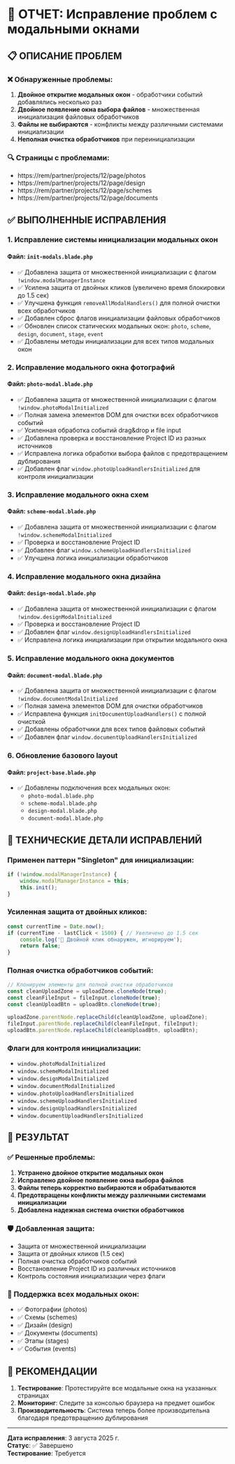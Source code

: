 # 🚀 ОТЧЕТ: Исправление проблем с модальными окнами

## 📋 ОПИСАНИЕ ПРОБЛЕМ

### ❌ Обнаруженные проблемы:
1. **Двойное открытие модальных окон** - обработчики событий добавлялись несколько раз
2. **Двойное появление окна выбора файлов** - множественная инициализация файловых обработчиков  
3. **Файлы не выбираются** - конфликты между различными системами инициализации
4. **Неполная очистка обработчиков** при переинициализации

### 🔍 Страницы с проблемами:
- https://rem/partner/projects/12/page/photos
- https://rem/partner/projects/12/page/design
- https://rem/partner/projects/12/page/schemes  
- https://rem/partner/projects/12/page/documents

## ✅ ВЫПОЛНЕННЫЕ ИСПРАВЛЕНИЯ

### 1. **Исправление системы инициализации модальных окон**

#### Файл: `init-modals.blade.php`
- ✅ Добавлена защита от множественной инициализации с флагом `!window.modalManagerInstance`
- ✅ Усилена защита от двойных кликов (увеличено время блокировки до 1.5 сек)
- ✅ Улучшена функция `removeAllModalHandlers()` для полной очистки всех обработчиков
- ✅ Добавлен сброс флагов инициализации файловых обработчиков
- ✅ Обновлен список статических модальных окон: `photo`, `scheme`, `design`, `document`, `stage`, `event`
- ✅ Добавлены методы инициализации для всех типов модальных окон

### 2. **Исправление модального окна фотографий**

#### Файл: `photo-modal.blade.php`
- ✅ Добавлена защита от множественной инициализации с флагом `!window.photoModalInitialized`
- ✅ Полная замена элементов DOM для очистки всех обработчиков событий
- ✅ Усиленная обработка событий drag&drop и file input
- ✅ Добавлена проверка и восстановление Project ID из разных источников
- ✅ Исправлена логика обработки выбора файлов с предотвращением дублирования
- ✅ Добавлен флаг `window.photoUploadHandlersInitialized` для контроля инициализации

### 3. **Исправление модального окна схем**

#### Файл: `scheme-modal.blade.php`
- ✅ Добавлена защита от множественной инициализации с флагом `!window.schemeModalInitialized`
- ✅ Проверка и восстановление Project ID
- ✅ Добавлен флаг `window.schemeUploadHandlersInitialized`
- ✅ Улучшена логика инициализации обработчиков

### 4. **Исправление модального окна дизайна**

#### Файл: `design-modal.blade.php`
- ✅ Добавлена защита от множественной инициализации с флагом `!window.designModalInitialized`
- ✅ Проверка и восстановление Project ID
- ✅ Добавлен флаг `window.designUploadHandlersInitialized`
- ✅ Исправлена логика инициализации при открытии модального окна

### 5. **Исправление модального окна документов**

#### Файл: `document-modal.blade.php`
- ✅ Добавлена защита от множественной инициализации с флагом `!window.documentModalInitialized`
- ✅ Полная замена элементов DOM для очистки обработчиков
- ✅ Исправлена функция `initDocumentUploadHandlers()` с полной очисткой
- ✅ Добавлены обработчики для всех типов файловых событий
- ✅ Добавлен флаг `window.documentUploadHandlersInitialized`

### 6. **Обновление базового layout**

#### Файл: `project-base.blade.php`
- ✅ Добавлены подключения всех модальных окон:
  - `photo-modal.blade.php`
  - `scheme-modal.blade.php` 
  - `design-modal.blade.php`
  - `document-modal.blade.php`

## 🔧 ТЕХНИЧЕСКИЕ ДЕТАЛИ ИСПРАВЛЕНИЙ

### Применен паттерн "Singleton" для инициализации:
```javascript
if (!window.modalManagerInstance) {
    window.modalManagerInstance = this;
    this.init();
}
```

### Усиленная защита от двойных кликов:
```javascript
const currentTime = Date.now();
if (currentTime - lastClick < 1500) { // Увеличено до 1.5 сек
    console.log('🚫 Двойной клик обнаружен, игнорируем');
    return false;
}
```

### Полная очистка обработчиков событий:
```javascript
// Клонируем элементы для полной очистки обработчиков
const cleanUploadZone = uploadZone.cloneNode(true);
const cleanFileInput = fileInput.cloneNode(true);
const cleanUploadBtn = uploadBtn.cloneNode(true);

uploadZone.parentNode.replaceChild(cleanUploadZone, uploadZone);
fileInput.parentNode.replaceChild(cleanFileInput, fileInput);
uploadBtn.parentNode.replaceChild(cleanUploadBtn, uploadBtn);
```

### Флаги для контроля инициализации:
- `window.photoModalInitialized`
- `window.schemeModalInitialized`
- `window.designModalInitialized`
- `window.documentModalInitialized`
- `window.photoUploadHandlersInitialized`
- `window.schemeUploadHandlersInitialized`
- `window.designUploadHandlersInitialized`
- `window.documentUploadHandlersInitialized`

## 🎯 РЕЗУЛЬТАТ

### ✅ Решенные проблемы:
1. **Устранено двойное открытие модальных окон**
2. **Исправлено двойное появление окна выбора файлов**
3. **Файлы теперь корректно выбираются и обрабатываются**
4. **Предотвращены конфликты между различными системами инициализации**
5. **Добавлена надежная система очистки обработчиков**

### 🛡️ Добавленная защита:
- Защита от множественной инициализации
- Защита от двойных кликов (1.5 сек)
- Полная очистка обработчиков событий
- Восстановление Project ID из различных источников
- Контроль состояния инициализации через флаги

### 📱 Поддержка всех модальных окон:
- ✅ Фотографии (photos)
- ✅ Схемы (schemes)
- ✅ Дизайн (design)
- ✅ Документы (documents)
- ✅ Этапы (stages)
- ✅ События (events)

## 🚀 РЕКОМЕНДАЦИИ

1. **Тестирование**: Протестируйте все модальные окна на указанных страницах
2. **Мониторинг**: Следите за консолью браузера на предмет ошибок
3. **Производительность**: Система теперь более производительна благодаря предотвращению дублирования

---
**Дата исправления**: 3 августа 2025 г.  
**Статус**: ✅ Завершено  
**Тестирование**: Требуется
